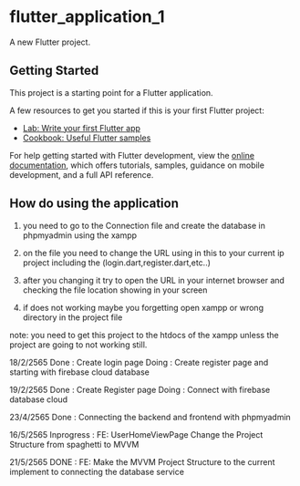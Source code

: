 # flutter_application_1

A new Flutter project.

## Getting Started

This project is a starting point for a Flutter application.

A few resources to get you started if this is your first Flutter project:

- [Lab: Write your first Flutter app](https://docs.flutter.dev/get-started/codelab)
- [Cookbook: Useful Flutter samples](https://docs.flutter.dev/cookbook)

For help getting started with Flutter development, view the
[online documentation](https://docs.flutter.dev/), which offers tutorials,
samples, guidance on mobile development, and a full API reference.


## How do using the application

1. you need to go to the Connection file and create the database in phpmyadmin using the xampp

2. on the file you need to change the URL using in this to your current ip project including the (login.dart,register.dart,etc..)

3. after you changing it try to open the URL in your internet browser and checking the file location showing in your screen

4. if does not working maybe you forgetting open xampp or wrong directory in the project file 

note: you need to get this project to the htdocs of the xampp unless the project are going to not working still.

18/2/2565 
Done : Create login page
Doing : Create register page and starting with firebase cloud database

19/2/2565
Done : Create Register page
Doing : Connect with firebase database cloud

23/4/2565
Done : Connecting the backend and frontend with phpmyadmin

16/5/2565
Inprogress : FE: UserHomeViewPage Change the Project Structure from spaghetti to MVVM

21/5/2565
DONE : FE: Make the MVVM Project Structure to the current implement to connecting the database service 
